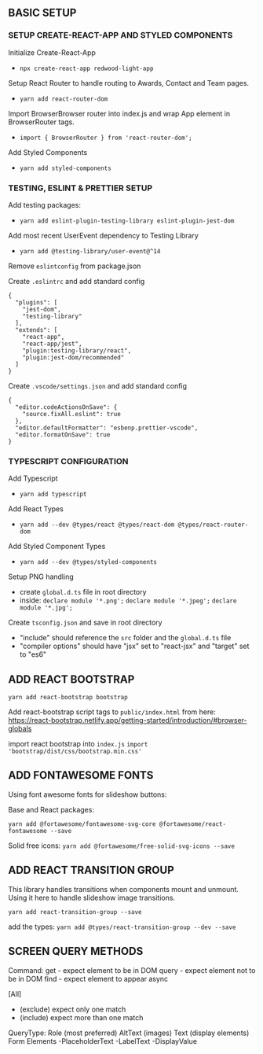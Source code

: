 ## BASIC SETUP

### SETUP CREATE-REACT-APP AND STYLED COMPONENTS
Initialize Create-React-App
* `npx create-react-app redwood-light-app`

Setup React Router to handle routing to Awards, Contact and Team pages.
* `yarn add react-router-dom`

Import BrowserBrowser router into index.js and wrap App element in BrowserRouter tags.
* `import { BrowserRouter } from 'react-router-dom';`

Add Styled Components
* `yarn add styled-components`


### TESTING, ESLINT & PRETTIER SETUP
Add testing packages:
* `yarn add eslint-plugin-testing-library eslint-plugin-jest-dom`

Add most recent UserEvent dependency to Testing Library
* `yarn add @testing-library/user-event@^14`

Remove `eslintconfig` from package.json

Create `.eslintrc` and add standard config
```
{
  "plugins": [
    "jest-dom",
    "testing-library"
  ],
  "extends": [
    "react-app",
    "react-app/jest",
    "plugin:testing-library/react",
    "plugin:jest-dom/recommended"
  ]
}
```

Create `.vscode/settings.json` and add standard config
```
{
  "editor.codeActionsOnSave": {
    "source.fixAll.eslint": true
  },
  "editor.defaultFormatter": "esbenp.prettier-vscode",
  "editor.formatOnSave": true
}
```

### TYPESCRIPT CONFIGURATION
Add Typescript
* `yarn add typescript`

Add React Types
* `yarn add --dev @types/react @types/react-dom @types/react-router-dom`

Add Styled Component Types
* `yarn add --dev @types/styled-components`

Setup PNG handling
* create `global.d.ts` file in root directory
* inside: 
`declare module '*.png';`
`declare module '*.jpeg';`
`declare module '*.jpg';`

Create `tsconfig.json` and save in root directory
* "include" should reference the `src` folder and the `global.d.ts` file
* "compiler options" should have "jsx" set to "react-jsx" and "target" set to "es6"


## ADD REACT BOOTSTRAP
`yarn add react-bootstrap bootstrap`

Add react-bootstrap script tags to `public/index.html` from here:
https://react-bootstrap.netlify.app/getting-started/introduction/#browser-globals

import react bootstrap into `index.js`
`import 'bootstrap/dist/css/bootstrap.min.css'`

## ADD FONTAWESOME FONTS

Using font awesome fonts for slideshow buttons:

Base and React packages: 

`yarn add @fortawesome/fontawesome-svg-core @fortawesome/react-fontawesome --save`

Solid free icons: 
`yarn add @fortawesome/free-solid-svg-icons --save`

## ADD REACT TRANSITION GROUP
This library handles transitions when components mount and unmount. 
Using it here to handle slideshow image transitions.

`yarn add react-transition-group --save`

add the types:
`yarn add @types/react-transition-group --dev --save`

## SCREEN QUERY METHODS
Command: 
get - expect element to be in DOM
query - expect element not to be in DOM
find - expect element to appear async

[All]
* (exclude) expect only one match
* (include) expect more than one match

QueryType:
Role (most preferred)
AltText (images)
Text (display elements)
Form Elements
-PlaceholderText
-LabelText
-DisplayValue
